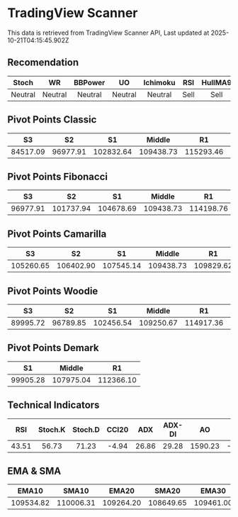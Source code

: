 # TradingView Scanner
This data is retrieved from TradingView Scanner API, Last updated at 2025-10-21T04:15:45.902Z

## Recomendation
| Stoch | WR | BBPower | UO | Ichimoku | RSI | HullMA9 |
| :---: | :---: | :---: | :---: | :---: | :---: | :---: |
| Neutral | Neutral | Neutral | Neutral | Neutral | Sell | Sell |

## Pivot Points Classic
| S3 | S2 | S1 | Middle | R1 | R2 | R3 |
| :---: | :---: | :---: | :---: | :---: | :---: | :---: |
| 84517.09 | 96977.91 | 102832.64 | 109438.73 | 115293.46 | 121899.55 | 134360.37 |

## Pivot Points Fibonacci
| S3 | S2 | S1 | Middle | R1 | R2 | R3 |
| :---: | :---: | :---: | :---: | :---: | :---: | :---: |
| 96977.91 | 101737.94 | 104678.69 | 109438.73 | 114198.76 | 117139.51 | 121899.55 |

## Pivot Points Camarilla
| S3 | S2 | S1 | Middle | R1 | R2 | R3 |
| :---: | :---: | :---: | :---: | :---: | :---: | :---: |
| 105260.65 | 106402.90 | 107545.14 | 109438.73 | 109829.62 | 110971.86 | 112114.11 |

## Pivot Points Woodie
| S3 | S2 | S1 | Middle | R1 | R2 | R3 |
| :---: | :---: | :---: | :---: | :---: | :---: | :---: |
| 89995.72 | 96789.85 | 102456.54 | 109250.67 | 114917.36 | 121711.49 | 127378.18 |

## Pivot Points Demark
| S1 | Middle | R1 |
| :---: | :---: | :---: |
| 99905.28 | 107975.04 | 112366.10 |

## Technical Indicators
| RSI | Stoch.K | Stoch.D | CCI20 | ADX | ADX-DI | AO | Mom | MACD | MACD | W.R | HullMA9 |
| :---: | :---: | :---: | :---: | :---: | :---: | :---: | :---: | :---: | :---: | :---: | :---: |
| 43.51 | 56.73 | 71.23 | -4.94 | 26.86 | 29.28 | 1590.23 | -272.54 | 117.58 | -81.41 | -62.35 | 109374.45 |

## EMA & SMA
| EMA10 | SMA10 | EMA20 | SMA20 | EMA30 | SMA30 | EMA50 | SMA50 | EMA100 | SMA100 | EMA200 | SMA200 |
| :---: | :---: | :---: | :---: | :---: | :---: | :---: | :---: | :---: | :---: | :---: | :---: |
| 109534.82 | 110006.31 | 109264.20 | 108649.65 | 109461.00 | 108327.80 | 110477.85 | 110151.42 | 112555.57 | 115029.23 | 113872.10 | 114797.15 |